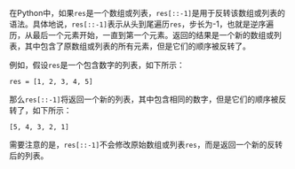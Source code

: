 在Python中，如果`res`是一个数组或列表，`res[::-1]`是用于反转该数组或列表的语法。具体地说，`res[::-1]`表示从头到尾遍历`res`，步长为-1，也就是逆序遍历，从最后一个元素开始，一直到第一个元素。返回的结果是一个新的数组或列表，其中包含了原数组或列表的所有元素，但是它们的顺序被反转了。

例如，假设`res`是一个包含数字的列表，如下所示：


`res = [1, 2, 3, 4, 5]`

那么`res[::-1]`将返回一个新的列表，其中包含相同的数字，但是它们的顺序被反转了，如下所示：


`[5, 4, 3, 2, 1]`

需要注意的是，`res[::-1]`不会修改原始数组或列表`res`，而是返回一个新的反转后的列表。
